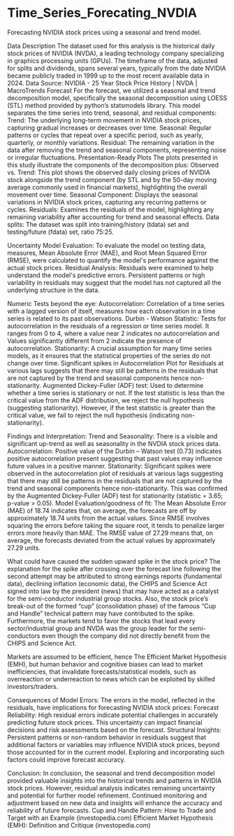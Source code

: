 # Time_Series_Forecating_NVDIA
Forecasting NVIDIA stock prices using a seasonal and trend model.


Data Description
The dataset used for this analysis is the historical daily stock prices of NVIDIA (NVDA), a leading technology company specializing in graphics processing units (GPUs). The timeframe of the data, adjusted for splits and dividends, spans several years, typically from the date NVIDIA became publicly traded in 1999 up to the most recent available data in 2024. 
Data Source: NVIDIA - 25 Year Stock Price History | NVDA | MacroTrends
Forecast
For the forecast, we utilized a seasonal and trend decomposition model, specifically the seasonal decomposition using LOESS (STL) method provided by python’s statsmodels library. This model separates the time series into trend, seasonal, and residual components:
Trend: The underlying long-term movement in NVIDIA stock prices, capturing gradual increases or decreases over time.
Seasonal: Regular patterns or cycles that repeat over a specific period, such as yearly, quarterly, or monthly variations.
Residual: The remaining variation in the data after removing the trend and seasonal components, representing noise or irregular fluctuations.
Presentation-Ready Plots
The plots presented in this study illustrate the components of the decomposition plus:
Observed vs. Trend: This plot shows the observed daily closing prices of NVIDIA stock alongside the trend component (by STL and by the 50-day moving average commonly used in financial markets), highlighting the overall movement over time.
Seasonal Component: Displays the seasonal variations in NVIDIA stock prices, capturing any recurring patterns or cycles.
Residuals: Examines the residuals of the model, highlighting any remaining variability after accounting for trend and seasonal effects.
Data splits: The dataset was split into training/history (tdata) set and testing/future (fdata) set, ratio 75:25.

Uncertainty
Model Evaluation: To evaluate the model on testing data, measures, Mean Absolute Error (MAE), and Root Mean Squared Error (RMSE), were calculated to quantify the model's performance against the actual stock prices.
Residual Analysis: Residuals were examined to help understand the model's predictive errors. Persistent patterns or high variability in residuals may suggest that the model has not captured all the underlying structure in the data.


Numeric Tests beyond the eye:
Autocorrelation:  Correlation of a time series with a lagged version of itself, measures how each observation in a time series is related to its past observations.
Durbin - Watson Statistic: Tests for autocorrelation in the residuals of a regression or time series model. It ranges from 0 to 4, where a value near 2 indicates no autocorrelation and Values significantly different from 2 indicate the presence of autocorrelation.
Stationarity: A crucial assumption for many time series models, as it ensures that the statistical properties of the series do not change over time. Significant spikes in Autocorrelation Plot for Residuals at various lags suggests that there may still be patterns in the residuals that are not captured by the trend and seasonal components hence non-stationarity.
Augmented Dickey-Fuller (ADF) test: Used to determine whether a time series is stationary or not. If the test statistic is less than the critical value from the ADF distribution, we reject the null hypothesis (suggesting stationarity). However, if the test statistic is greater than the critical value, we fail to reject the null hypothesis (indicating non-stationarity).


Findings and Interpretation:
Trend and Seasonality: There is a visible and significant up-trend as well as seasonality in the NVDIA stock prices data. 
Autocorrelation: Positive value of the Durbin – Watson test (0.73) indicates positive autocorrelation present suggesting that past values may influence future values in a positive manner. 
Stationarity: Significant spikes were observed in the autocorrelation plot of residuals at various lags suggesting that there may still be patterns in the residuals that are not captured by the trend and seasonal components hence non-stationarity. This was confirmed by the Augmented Dickey-Fuller (ADF) test for stationarity (statistic = 3.65; p-value > 0.05).
Model Evaluation/goodness of fit: The Mean Absolute Error (MAE) of 18.74 indicates that, on average, the forecasts are off by approximately 18.74 units from the actual values. Since RMSE involves squaring the errors before taking the square root, it tends to penalize larger errors more heavily than MAE.  The RMSE value of 27.29 means that, on average, the forecasts deviated from the actual values by approximately 27.29 units.

What could have caused the sudden upward spike in the stock price?
The explanation for the spike after crossing over the forecast line following the second attempt may be attributed to strong earnings reports (fundamental data), declining inflation (economic data), the CHIPS and Science Act signed into law by the president (news) that may have acted as a catalyst for the semi-conductor industrial group stocks. Also, the stock price’s break-out of the formed “cup” (consolidation phase) of the famous “Cup and Handle” technical pattern may have contributed to the spike. Furthermore, the markets tend to favor the stocks that lead every sector/industrial group and NVDA was the group leader for the semi-conductors even though the company did not directly benefit from the CHIPS and Science Act.

Markets are assumed to be efficient, hence The Efficient Market Hypothesis (EMH), but human behavior and cognitive biases can lead to market inefficiencies, that invalidate forecasts/statistical models, such as overreaction or underreaction to news which can be exploited by skilled investors/traders.

Consequences of Model Errors:
The errors in the model, reflected in the residuals, have implications for forecasting NVIDIA stock prices:
Forecast Reliability: High residual errors indicate potential challenges in accurately predicting future stock prices. This uncertainty can impact financial decisions and risk assessments based on the forecast.
Structural Insights: Persistent patterns or non-random behavior in residuals suggest that additional factors or variables may influence NVIDIA stock prices, beyond those accounted for in the current model. Exploring and incorporating such factors could improve forecast accuracy.

Conclusion:
In conclusion, the seasonal and trend decomposition model provided valuable insights into the historical trends and patterns in NVIDIA stock prices. However, residual analysis indicates remaining uncertainty and potential for further model refinement. Continued monitoring and adjustment based on new data and insights will enhance the accuracy and reliability of future forecasts.
Cup and Handle Pattern: How to Trade and Target with an Example (investopedia.com)
Efficient Market Hypothesis (EMH): Definition and Critique (investopedia.com)

